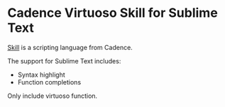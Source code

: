 # Cadence Virtuoso Skill for Sublime Text

[Skill](https://en.wikipedia.org/wiki/Cadence_SKILL) is a scripting language from Cadence.

The support for Sublime Text includes:
- Syntax highlight
- Function completions

Only include virtuoso function.

